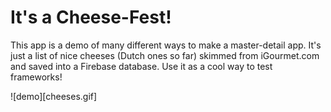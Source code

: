# It's a Cheese-Fest!

This app is a demo of many different ways to make a master-detail app. It's just a list of nice cheeses (Dutch ones so far) skimmed from iGourmet.com and saved into a Firebase database. Use it as a cool way to test frameworks!

![demo][cheeses.gif]
